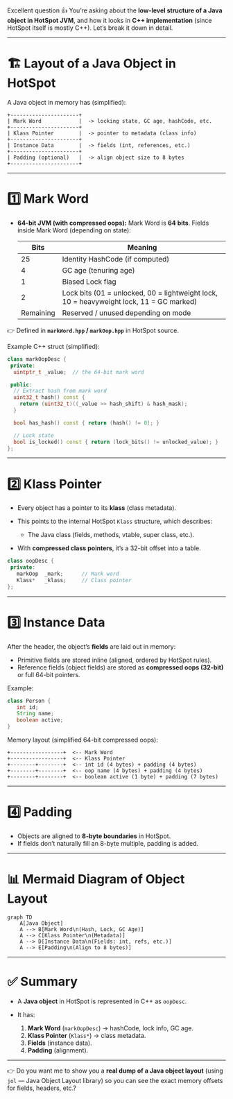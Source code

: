 Excellent question 👍 You’re asking about the **low-level structure of a Java object in HotSpot JVM**, and how it looks in **C++ implementation** (since HotSpot itself is mostly C++). Let’s break it down in detail.

---

# 🏗️ Layout of a Java Object in HotSpot

A Java object in memory has (simplified):

```
+----------------------+
| Mark Word            |  -> locking state, GC age, hashCode, etc.
+----------------------+
| Klass Pointer        |  -> pointer to metadata (class info)
+----------------------+
| Instance Data        |  -> fields (int, references, etc.)
+----------------------+
| Padding (optional)   |  -> align object size to 8 bytes
+----------------------+
```

---

# 1️⃣ **Mark Word**

* **64-bit JVM (with compressed oops):**
  Mark Word is **64 bits**.
  Fields inside Mark Word (depending on state):

  | Bits      | Meaning                                                                                 |
  | --------- | --------------------------------------------------------------------------------------- |
  | 25        | Identity HashCode (if computed)                                                         |
  | 4         | GC age (tenuring age)                                                                   |
  | 1         | Biased Lock flag                                                                        |
  | 2         | Lock bits (01 = unlocked, 00 = lightweight lock, 10 = heavyweight lock, 11 = GC marked) |
  | Remaining | Reserved / unused depending on mode                                                     |

👉 Defined in **`markWord.hpp` / `markOop.hpp`** in HotSpot source.

Example C++ struct (simplified):

```cpp
class markOopDesc {
 private:
  uintptr_t _value;  // the 64-bit mark word

 public:
  // Extract hash from mark word
  uint32_t hash() const {
    return (uint32_t)((_value >> hash_shift) & hash_mask);
  }

  bool has_hash() const { return (hash() != 0); }

  // Lock state
  bool is_locked() const { return (lock_bits() != unlocked_value); }
};
```

---

# 2️⃣ **Klass Pointer**

* Every object has a pointer to its **klass** (class metadata).
* This points to the internal HotSpot `Klass` structure, which describes:

  * The Java class (fields, methods, vtable, super class, etc.).
* With **compressed class pointers**, it’s a 32-bit offset into a table.

```cpp
class oopDesc {
 private:
   markOop  _mark;      // Mark word
   Klass*   _klass;     // Class pointer
};
```

---

# 3️⃣ **Instance Data**

After the header, the object’s **fields** are laid out in memory:

* Primitive fields are stored inline (aligned, ordered by HotSpot rules).
* Reference fields (object fields) are stored as **compressed oops (32-bit)** or full 64-bit pointers.

Example:

```java
class Person {
   int id;
   String name;
   boolean active;
}
```

Memory layout (simplified 64-bit compressed oops):

```
+-----------------+  <-- Mark Word
+-----------------+  <-- Klass Pointer
+--------+--------+  <-- int id (4 bytes) + padding (4 bytes)
+--------+--------+  <-- oop name (4 bytes) + padding (4 bytes)
+--------+--------+  <-- boolean active (1 byte) + padding (7 bytes)
```

---

# 4️⃣ **Padding**

* Objects are aligned to **8-byte boundaries** in HotSpot.
* If fields don’t naturally fill an 8-byte multiple, padding is added.

---

# 📊 Mermaid Diagram of Object Layout

```mermaid
graph TD
    A[Java Object]
    A --> B[Mark Word\n(Hash, Lock, GC Age)]
    A --> C[Klass Pointer\n(Metadata)]
    A --> D[Instance Data\n(Fields: int, refs, etc.)]
    A --> E[Padding\n(Align to 8 bytes)]
```

---

# ✅ Summary

* A **Java object** in HotSpot is represented in C++ as `oopDesc`.
* It has:

  1. **Mark Word** (`markOopDesc`) → hashCode, lock info, GC age.
  2. **Klass Pointer** (`Klass*`) → class metadata.
  3. **Fields** (instance data).
  4. **Padding** (alignment).

---

👉 Do you want me to show you a **real dump of a Java object layout** (using `jol` — Java Object Layout library) so you can see the exact memory offsets for fields, headers, etc.?
